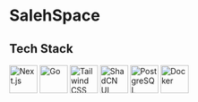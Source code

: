 # SalehSpace

## Tech Stack

<p align="left">
  <img src="https://skillicons.dev/icons?i=nextjs" alt="Next.js" height="50" />
  <img src="https://skillicons.dev/icons?i=go" alt="Go" height="50" />
  <img src="https://skillicons.dev/icons?i=tailwindcss" alt="Tailwind CSS" height="50" />
  <img src="https://avatars.githubusercontent.com/u/139895814?s=200&v=4" alt="ShadCN UI" height="50" />
  <img src="https://skillicons.dev/icons?i=postgres" alt="PostgreSQL" height="50" />
  <img src="https://skillicons.dev/icons?i=docker" alt="Docker" height="50" />
</p>
